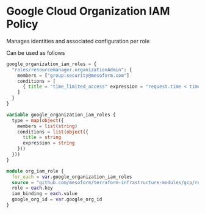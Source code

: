 # Google Cloud Organization IAM Policy

Manages identities and associated configuration per role

Can be used as follows

```terraform
google_organization_iam_roles = {
  "roles/resourcemanager.organizationAdmin": {
    members = ["group:security@mesoform.com"]
    conditions = [
      { title = "time_limited_access" expression = "request.time < timestamp(\"1977-07-08T00:00:00.00Z\")" }
    ]
  }
}

variable google_organization_iam_roles {
  type = map(object({
    members = list(string)
    conditions = list(object({
      title = string
      expression = string
    }))
  }))
}

module org_iam_role {
  for_each = var.google_organization_iam_roles
  source = "github.com/mesoform/terraform-infrastructure-modules/gcp/resource-manager/organization_iam_binding"
  role = each.key
  iam_binding = each.value
  google_org_id = var.google_org_id
}
```